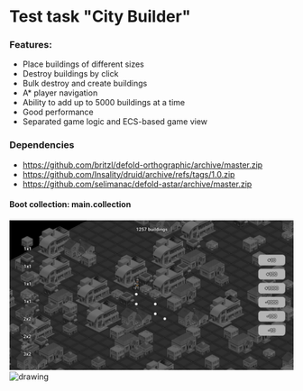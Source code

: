 # Test task "City Builder"

### Features:

- Place buildings of different sizes
- Destroy buildings by click
- Bulk destroy and create buildings
- A\* player navigation
- Ability to add up to 5000 buildings at a time
- Good performance
- Separated game logic and ECS-based game view 

### Dependencies

- https://github.com/britzl/defold-orthographic/archive/master.zip
- https://github.com/Insality/druid/archive/refs/tags/1.0.zip
- https://github.com/selimanac/defold-astar/archive/master.zip

#### Boot collection: main.collection

<img src="./readme/image_2024-12-01_00-58-50.png" alt="drawing" width="800"/>
<img src="./readme/image_2024-12-01_00-59-36.png" alt="drawing" width="800"/>
